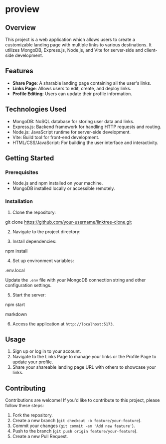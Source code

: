 # proview

## Overview

This project is a web application which allows users to create a customizable landing page with multiple links to various destinations. It utilizes MongoDB, Express.js, Node.js, and Vite for server-side and client-side development.

## Features

- **Share Page**: A sharable landing page containing all the user's links.
- **Links Page**: Allows users to edit, create, and deploy links.
- **Profile Editing**: Users can update their profile information.

## Technologies Used

- MongoDB: NoSQL database for storing user data and links.
- Express.js: Backend framework for handling HTTP requests and routing.
- Node.js: JavaScript runtime for server-side development.
- Vite: Build tool for front-end development.
- HTML/CSS/JavaScript: For building the user interface and interactivity.

## Getting Started

### Prerequisites

- Node.js and npm installed on your machine.
- MongoDB installed locally or accessible remotely.

### Installation

1. Clone the repository:

git clone https://github.com/your-username/linktree-clone.git


2. Navigate to the project directory:


3. Install dependencies:

npm install

4. Set up environment variables:

 .env.local

Update the `.env` file with your MongoDB connection string and other configuration settings.

5. Start the server:

npm start

markdown


6. Access the application at `http://localhost:5173`.

## Usage

1. Sign up or log in to your account.
2. Navigate to the Links Page to manage your links or the Profile Page to update your profile.
3. Share your shareable landing page URL with others to showcase your links.

## Contributing

Contributions are welcome! If you'd like to contribute to this project, please follow these steps:

1. Fork the repository.
2. Create a new branch (`git checkout -b feature/your-feature`).
3. Commit your changes (`git commit -am 'Add new feature'`).
4. Push to the branch (`git push origin feature/your-feature`).
5. Create a new Pull Request.
